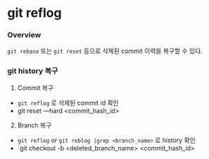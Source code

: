# git reflog

### Overview
`git rebase` 또는 `git reset` 등으로 삭제된 commit 이력을 복구할 수 있다.

### git history 복구
1. Commit 복구
* `git reflog` 로 삭제된 commit id 확인
* git reset —hard <commit_hash_id>

2. Branch 복구
* `git reflog` or `git reblog |grep <branch_name>` 로 history 확인
* `git checkout -b <deleted_branch_name> <commit_hash_id>